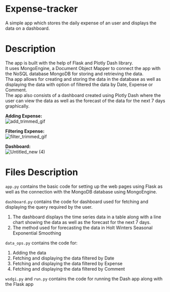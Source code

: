 # Expense-tracker
A simple app which stores the daily expense of an user and displays the data on a dashboard.

# Description
The app is built with the help of Flask and Plotly Dash library.<br>
It uses MongoEngine, a Document Object Mapper to connect the app with the NoSQL database MongoDB for storing and retrieving the data.<br>
Tha app allows for creating and storing the data in the database as well as displaying the data with option of filtered the data by Date, Expense or Comment.<br>
The app also consists of a dashboard created using Plotly Dash where the user can view the data as well as the forecast of the data for the next 7 days graphically.<br>

**Adding Expense:**   
 ![add_trimmed_gif](https://user-images.githubusercontent.com/63745797/137253217-b1bea64b-f697-4111-876d-22b850b97323.gif)<br>

**Filtering Expense:**<br>
 ![filter_trimmed_gif](https://user-images.githubusercontent.com/63745797/137253272-f55c3710-f826-4a02-a550-ddeeb0ddf2fc.gif)<br>

**Dashboard:**<br>
 ![Untitled_new (4)](https://user-images.githubusercontent.com/63745797/136266806-d68f3eed-6f4e-47eb-b15d-8082936cabe0.gif)

# Files Description
`app.py` contains the basic code for setting up the web pages using Flask as well as the connection with the MongoDB database using MongoEngine.<br>

`dashboard.py` contains the code for dashboard used for fetching and displaying the query required by the user.
1. The dashboard displays the time series data in a table along with a line chart showing the data as well as the forecast for the next 7 days.
2. The method used for forecasting the data in Holt Winters Seasonal Exponential Smoothing<br>

`data_ops.py` contains the code for:
1. Adding the data
2. Fetching and displaying the data filtered by Date
3. Fetching and displaying the data filtered by Expense
4. Fetching and displaying the data filtered by Comment

`wsdgi.py` and `run.py` contains the code for running the Dash app along with the Flask app<br>
